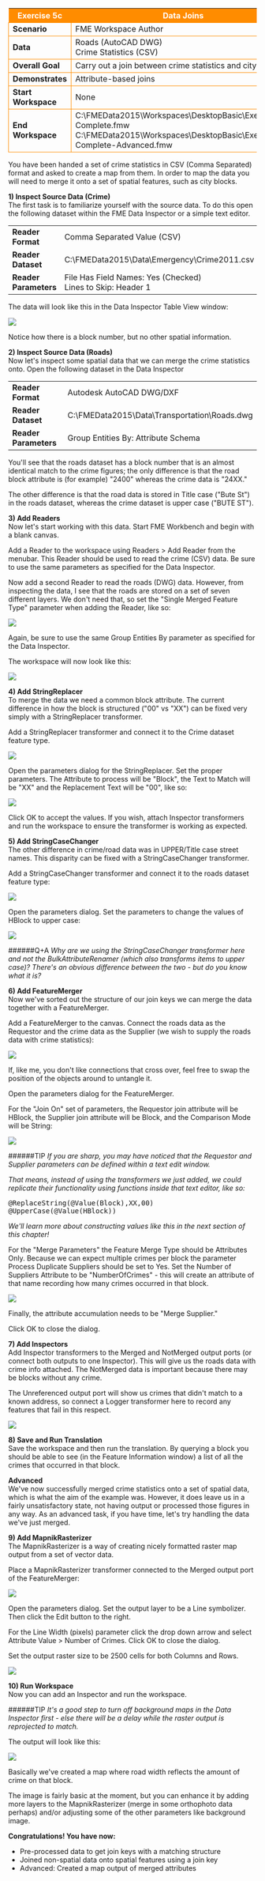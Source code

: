 <table style="border-spacing: 0px">
<tr>
<th style="background-color:darkorange;color:white">Exercise 5c</th>
<th style="background-color:darkorange;color:white">Data Joins</th>
</tr>

<tr>
<td style="border: 1px solid darkorange; font-weight: bold">Scenario</td>
<td style="border: 1px solid darkorange">FME Workspace Author</td>
</tr>

<tr>
<td style="border: 1px solid darkorange; font-weight: bold">Data</td>
<td style="border: 1px solid darkorange">Roads (AutoCAD DWG)<br>Crime Statistics (CSV)</td>
</tr>

<tr>
<td style="border: 1px solid darkorange; font-weight: bold">Overall Goal</td>
<td style="border: 1px solid darkorange">Carry out a join between crime statistics and city block</td>
</tr>

<tr>
<td style="border: 1px solid darkorange; font-weight: bold">Demonstrates</td>
<td style="border: 1px solid darkorange">Attribute-based joins</td>
</tr>

<tr>
<td style="border: 1px solid darkorange; font-weight: bold">Start Workspace</td>
<td style="border: 1px solid darkorange">None</td>
</tr>

<tr>
<td style="border: 1px solid darkorange; font-weight: bold">End Workspace</td>
<td style="border: 1px solid darkorange">C:\FMEData2015\Workspaces\DesktopBasic\Exercise5c-Complete.fmw<br>C:\FMEData2015\Workspaces\DesktopBasic\Exercise5c-Complete-Advanced.fmw</td>
</tr>

</table>

You have been handed a set of crime statistics in CSV (Comma Separated) format and asked to create a map from them. In order to map the data you will need to merge it onto a set of spatial features, such as city blocks.


**1) Inspect Source Data (Crime)**
<br>The first task is to familiarize yourself with the source data. To do this open the following dataset within the FME Data Inspector or a simple text editor.

<table style="border: 0px">

<tr>
<td style="font-weight: bold">Reader Format</td>
<td style="">Comma Separated Value (CSV)</td>
</tr>

<tr>
<td style="font-weight: bold">Reader Dataset</td>
<td style="">C:\FMEData2015\Data\Emergency\Crime2011.csv</td>
</tr>

<tr>
<td style="font-weight: bold">Reader Parameters</td>
<td style="">File Has Field Names: Yes (Checked)<br>Lines to Skip: Header 1</td>
</tr>

</table>


The data will look like this in the Data Inspector Table View window:

![](https://raw.githubusercontent.com/FMEEvangelist/FME-Desktop-Basic-Training-Manual-Images/master/Img5.69.DataInspectorTableView.jpg)

Notice how there is a block number, but no other spatial information.


**2) Inspect Source Data (Roads)**
<br>Now let's inspect some spatial data that we can merge the crime statistics onto. Open the following dataset in the Data Inspector

<table style="border: 0px">

<tr>
<td style="font-weight: bold">Reader Format</td>
<td style="">Autodesk AutoCAD DWG/DXF</td>
</tr>

<tr>
<td style="font-weight: bold">Reader Dataset</td>
<td style="">C:\FMEData2015\Data\Transportation\Roads.dwg</td>
</tr>

<tr>
<td style="font-weight: bold">Reader Parameters</td>
<td style="">Group Entities By: Attribute Schema</td>
</tr>

</table>


You'll see that the roads dataset has a block number that is an almost identical match to the crime figures; the only difference is that the road block attribute is (for example) "2400" whereas the crime data is "24XX."

The other difference is that the road data is stored in Title case ("Bute St") in the roads dataset, whereas the crime dataset is upper case ("BUTE ST").


**3) Add Readers**
<br>Now let's start working with this data. Start FME Workbench and begin with a blank canvas.

Add a Reader to the workspace using Readers > Add Reader from the menubar. This
Reader should be used to read the crime (CSV) data. Be sure to use the same parameters as specified for the Data Inspector.

Now add a second Reader to read the roads (DWG) data. However, from inspecting the data, I see that the roads are stored on a set of seven different layers. We don't need that, so set the "Single Merged Feature Type" parameter when adding the Reader, like so:

![](https://raw.githubusercontent.com/FMEEvangelist/FME-Desktop-Basic-Training-Manual-Images/master/Img5.70.SingleFeatureTypes.jpg)

Again, be sure to use the same Group Entities By parameter as specified for the Data Inspector.

The workspace will now look like this:

![](https://raw.githubusercontent.com/FMEEvangelist/FME-Desktop-Basic-Training-Manual-Images/master/Img5.71.WorkspaceFeatureTypes.jpg)



**4) Add StringReplacer**
<br>To merge the data we need a common block attribute. The current difference in how the block is structured ("00" vs "XX") can be fixed very simply with a StringReplacer transformer.

Add a StringReplacer transformer and connect it to the Crime dataset feature type.

![](https://raw.githubusercontent.com/FMEEvangelist/FME-Desktop-Basic-Training-Manual-Images/master/Img5.72.StringReplacerInWorkspace.jpg)

Open the parameters dialog for the StringReplacer. Set the proper parameters. The Attribute to process will be "Block", the Text to Match will be "XX" and the Replacement Text will be "00", like so:

![](https://raw.githubusercontent.com/FMEEvangelist/FME-Desktop-Basic-Training-Manual-Images/master/Img5.73.StringReplacerParametersDialog.jpg)

Click OK to accept the values. If you wish, attach Inspector transformers and run the workspace to ensure the transformer is working as expected.


**5) Add StringCaseChanger**
<br>The other difference in crime/road data was in UPPER/Title case street names. This disparity can be fixed with a StringCaseChanger transformer.

Add a StringCaseChanger transformer and connect it to the roads dataset feature type:

![](https://raw.githubusercontent.com/FMEEvangelist/FME-Desktop-Basic-Training-Manual-Images/master/Img5.74.StringCaseChangerOnWorkspace.jpg)

Open the parameters dialog. Set the parameters to change the values of HBlock to upper case:

![](https://raw.githubusercontent.com/FMEEvangelist/FME-Desktop-Basic-Training-Manual-Images/master/Img5.75.StringCaseChangerParametersDialog.jpg)


######Q+A
*Why are we using the StringCaseChanger transformer here and not the
BulkAttributeRenamer (which also transforms items to upper case)? There's an
obvious difference between the two - but do you know what it is?*


**6) Add FeatureMerger**
<br>Now we've sorted out the structure of our join keys we can merge the data together with a FeatureMerger.

Add a FeatureMerger to the canvas. Connect the roads data as the Requestor and the crime data as the Supplier (we wish to supply the roads data with crime statistics):

![](https://raw.githubusercontent.com/FMEEvangelist/FME-Desktop-Basic-Training-Manual-Images/master/Img5.76.FeatureMergerInWorkspace.jpg)

If, like me, you don't like connections that cross over, feel free to swap the position of the objects around to untangle it.

Open the parameters dialog for the FeatureMerger.

For the "Join On" set of parameters, the Requestor join attribute will be HBlock, the Supplier join attribute will be Block, and the Comparison Mode will be String:

![](https://raw.githubusercontent.com/FMEEvangelist/FME-Desktop-Basic-Training-Manual-Images/master/Img5.77.FeatureMergerParametersDialog.jpg)

######TIP
*If you are sharp, you may have noticed that the Requestor and Supplier parameters can be defined within a text edit window.*

*That means, instead of using the transformers we just added, we could replicate
their functionality using functions inside that text editor, like so:*

<pre>
@ReplaceString(@Value(Block),XX,00)
@UpperCase(@Value(HBlock))
</pre>

*We'll learn more about constructing values like this in the next section of this
chapter!*

For the "Merge Parameters" the Feature Merge Type should be Attributes Only. Because we can expect multiple crimes per block the parameter Process Duplicate Suppliers should be set to Yes. Set the Number of Suppliers Attribute to be "NumberOfCrimes" - this will create an attribute of that name recording how many crimes occurred in that block.

![](https://raw.githubusercontent.com/FMEEvangelist/FME-Desktop-Basic-Training-Manual-Images/master/Img5.78.FeatureMergerParametersDialog.jpg)

Finally, the attribute accumulation needs to be "Merge Supplier."

Click OK to close the dialog.


**7) Add Inspectors**
<br>Add Inspector transformers to the Merged and NotMerged output ports (or connect both outputs to one Inspector). This will give us the roads data with crime info attached. The NotMerged data is important because there may be blocks without any crime.

The Unreferenced output port will show us crimes that didn't match to a known address, so connect a Logger transformer here to record any features that fail in this respect.

![](https://raw.githubusercontent.com/FMEEvangelist/FME-Desktop-Basic-Training-Manual-Images/master/Img5.79.InspectorTransformersInWorkspace.jpg)


**8) Save and Run Translation**
<br>Save the workspace and then run the translation. By querying a block you should be able to see (in the Feature Information window) a list of all the crimes that occurred in that block.


**Advanced**
<br>We've now successfully merged crime statistics onto a set of spatial data, which is what the aim of the example was. However, it does leave us in a fairly unsatisfactory state, not having output or processed those figures in any way.
As an advanced task, if you have time, let's try handling the data we've just merged.



**9) Add MapnikRasterizer**
<br>The MapnikRasterizer is a way of creating nicely formatted raster map output from a set of vector data.

Place a MapnikRasterizer transformer connected to the Merged output port of the
FeatureMerger:

![](https://raw.githubusercontent.com/FMEEvangelist/FME-Desktop-Basic-Training-Manual-Images/master/Img5.80.MapnikRasterizerInWorkspace.jpg)

Open the parameters dialog. Set the output layer to be a Line symbolizer. Then click the Edit button to the right.

For the Line Width (pixels) parameter click the drop down arrow and select Attribute Value > Number of Crimes. Click OK to close the dialog.

Set the output raster size to be 2500 cells for both Columns and Rows.

![](https://raw.githubusercontent.com/FMEEvangelist/FME-Desktop-Basic-Training-Manual-Images/master/Img5.81.MapnikRasterizerParametersDialog.jpg)


**10) Run Workspace**
<br>Now you can add an Inspector and run the workspace.

######TIP
*It's a good step to turn off background maps in the Data Inspector first - else there will be a delay while the raster output is reprojected to match.*

The output will look like this:

![](https://raw.githubusercontent.com/FMEEvangelist/FME-Desktop-Basic-Training-Manual-Images/master/Img5.82.MapnikRasterizerOutputInDI.jpg)

Basically we've created a map where road width reflects the amount of crime on that block.

The image is fairly basic at the moment, but you can enhance it by adding more layers to the MapnikRasterizer (merge in some orthophoto data perhaps) and/or adjusting some of the other parameters like background image.


**Congratulations! You have now:**

- Pre-processed data to get join keys with a matching structure
- Joined non-spatial data onto spatial features using a join key
- Advanced: Created a map output of merged attributes